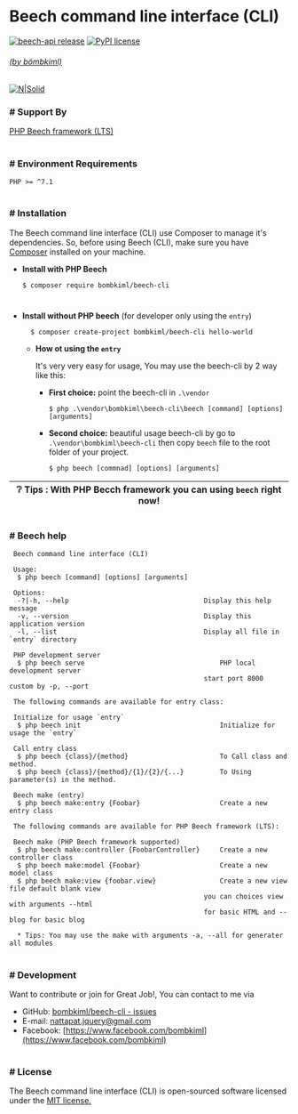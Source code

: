# Beech command line interface (CLI)
[![beech-api release](https://img.shields.io/github/v/release/bombkiml/beech-cli)](https://github.com/bombkiml/beech-cli/releases/)
[![PyPI license](https://img.shields.io/pypi/l/ansicolortags.svg)](https://github.com/bombkiml/beech-api/blob/master/README.md)
###### [(by bömbkiml)](https://www.facebook.com/bombkiml)

[![N|Solid](https://image.ibb.co/cyCpFe/beechcli_Plus_Beechx1.png)](https://github.com/bombkiml/beech-cli)

### # Support By
[PHP Beech framework (LTS)](https://github.com/bombkiml/phpbeech)

#
### # Environment Requirements
    
    PHP >= ^7.1

#
### # Installation
The Beech command line interface (CLI) use Composer to manage it's dependencies. So, before using Beech (CLI), make sure you have [Composer](https://getcomposer.org/) installed on your machine.
  - **Install with PHP Beech**
  
    ``
    $ composer require bombkiml/beech-cli
    ``
#

  - **Install without PHP beech** (for developer only using the ``entry``)
  
    ``  
    $ composer create-project bombkiml/beech-cli hello-world
    ``
    - **How ot using the ``entry``**
    
        It's very very easy for usage, You may use the beech-cli by 2 way like this:

        - **First choice:** point the beech-cli in ``.\vendor``

            ``$ php .\vendor\bombkiml\beech-cli\beech [command] [options] [arguments]``

        - **Second choice:** beautiful usage beech-cli by go to `` .\vendor\bombkiml\beech-cli `` then copy `` beech `` file to the root folder of your project. 

            ``$ php beech [commnad] [options] [arguments]``


:grey_question: Tips : With PHP Becch framework you can using ``beech`` right now! |
------------ |

#
### # Beech help
     
     Beech command line interface (CLI)

     Usage:
      $ php beech [command] [options] [arguments]

     Options:
      -?|-h, --help                                  Display this help message
      -v, --version                                  Display this application version
      -l, --list                                     Display all file in `entry` directory

     PHP development server
      $ php beech serve                                  PHP local development server 
                                                     start port 8000 custom by -p, --port   

     The following commands are available for entry class:

     Initialize for usage `entry`
      $ php beech init                                   Initialize for usage the `entry`
      
     Call entry class
      $ php beech {class}/{method}                       To Call class and method.
      $ php beech {class}/{method}/{1}/{2}/{...}         To Using parameter(s) in the method.
      
     Beech make (entry)
      $ php beech make:entry {Foobar}                    Create a new entry class

     The following commands are available for PHP Beech framework (LTS):

     Beech make (PHP Beech framework supported)
      $ php beech make:controller {FoobarController}     Create a new controller class
      $ php beech make:model {Foobar}                    Create a new model class
      $ php beech make:view {foobar.view}                Create a new view file default blank view
                                                     you can choices view with arguments --html
                                                     for basic HTML and --blog for basic blog

      * Tips: You may use the make with arguments -a, --all for generater all modules

#
### # Development
Want to contribute or join for Great Job!, You can contact to me via
  - GitHub: [bombkiml/beech-cli - issues](https://github.com/bombkiml/beech-cli/issues)
  - E-mail: nattapat.jquery@gmail.com 
  - Facebook: [https://www.facebook.com/bombkiml](https://www.facebook.com/bombkiml)
#
### # License
The Beech command line interface (CLI) is open-sourced software licensed under the [MIT license.](https://opensource.org/licenses/MIT)
